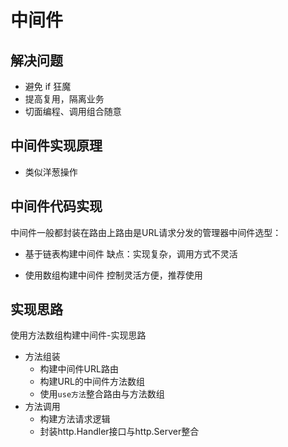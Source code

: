 # 中间件

## 解决问题
- 避免 if 狂魔
- 提高复用，隔离业务
- 切面编程、调用组合随意

## 中间件实现原理
- 类似洋葱操作

## 中间件代码实现
中间件一般都封装在路由上路由是URL请求分发的管理器中间件选型：
- 基于链表构建中间件 缺点：实现复杂，调用方式不灵活

- 使用数组构建中间件 控制灵活方便，推荐使用

## 实现思路
使用方法数组构建中间件-实现思路
- 方法组装
    - 构建中间件URL路由
    - 构建URL的中间件方法数组
    - 使用`use方法`整合路由与方法数组
- 方法调用
    - 构建方法请求逻辑
    - 封装http.Handler接口与http.Server整合
    
